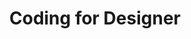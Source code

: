 ---
layout:   certificate
title:    "Coding for Designer"
slug:     coding
category: gymnasium
issuer:   "Aquent Gymnasium"
---